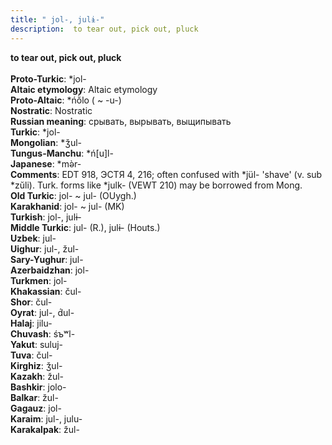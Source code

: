 ```yaml
---
title: " jol-, julɨ-"
description:  to tear out, pick out, pluck
---
```

<strong> to tear out, pick out, pluck</strong><br><br>
<strong>Proto-Turkic</strong>:  *jol-<br>
<strong>Altaic etymology</strong>:  Altaic etymology<br>
<strong> Proto-Altaic</strong>:  *ńŏ̀lo ( ~ -u-)<br>
<strong>Nostratic</strong>:  Nostratic<br>
<strong>Russian meaning</strong>:  срывать, вырывать, выщипывать<br>
<strong>Turkic</strong>:  *jol-<br>
<strong>Mongolian</strong>:  *ǯul-<br>
<strong>Tungus-Manchu</strong>:  *ń[u]l-<br>
<strong>Japanese</strong>:  *mǝ̀r-<br>
<strong>Comments</strong>:  EDT 918, ЭСТЯ 4, 216; often confused with *jül- 'shave' (v. sub *zŭli). Turk. forms like *julk- (VEWT 210) may be borrowed from Mong.<br>
<strong>Old Turkic</strong>:  jol- ~ jul- (OUygh.)<br>
<strong>Karakhanid</strong>:  jol- ~ jul- (MK)<br>
<strong>Turkish</strong>:  jol-, julɨ-<br>
<strong>Middle Turkic</strong>:  jul- (R.), julɨ- (Houts.)<br>
<strong>Uzbek</strong>:  jul-<br>
<strong>Uighur</strong>:  jul-, žul-<br>
<strong>Sary-Yughur</strong>:  jul-<br>
<strong>Azerbaidzhan</strong>:  jol-<br>
<strong>Turkmen</strong>:  jol-<br>
<strong>Khakassian</strong>:  čul-<br>
<strong>Shor</strong>:  čul-<br>
<strong>Oyrat</strong>:  jul-, d́ul-<br>
<strong>Halaj</strong>:  jilu-<br>
<strong>Chuvash</strong>:  śъʷl-<br>
<strong>Yakut</strong>:  suluj-<br>
<strong>Tuva</strong>:  čul-<br>
<strong>Kirghiz</strong>:  ǯul-<br>
<strong>Kazakh</strong>:  žul-<br>
<strong>Bashkir</strong>:  jolo-<br>
<strong>Balkar</strong>:  žul-<br>
<strong>Gagauz</strong>:  jol-<br>
<strong>Karaim</strong>:  jul-, julu-<br>
<strong>Karakalpak</strong>:  žul-<br>



